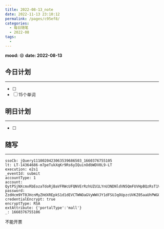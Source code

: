 ```yaml
---
title: 2022-08-13_note
date: 2022-11-13 23:10:12
permalink: /pages/c95ef8/
categories:
  - 每日随笔
  - 2022-08
tags:
  - 
---
```

**mood:** :smile:  									**date: 2022-08-13**  

## 今日计划  
------
- [ ]  
- [ ]  15个单词
## 明日计划  
------
- [ ]  
## 随写 
------

```
ssoCb: jQuery1110020423063539686503_1660376755105
lt: LT-14364686-m7peTukXqKr9Rs6yIQuinOdbWDV0L9-LT
execution: e2s1
_eventId: submit
accountType: 1
account: QytPSjNXcmxRbEozaTdoRjBaVFRWcUFQNVErRzhUZU1LYnU3NDNldVN5QmFUVHpBQzRsT1VVQWR5Z245OWcvY3gxN0JDK0s3Si9ySmdRWmhBNzNVRHB2NjdTdmcyNHdBZS9mdjY4UytHSjU2YnpYN0JXNmcyRGdRMUFZOXFBdHBia3RhU1cxbVdtanJuQUkwUmdNellzYmV3bURtWlB3ejAvYXJXdUZlQ1VNPQ==
password: ZzdHcm9YT0JHcnMyZHdXREpkS1d1dEVCTWNOaGVyWWVJY1dFSUJqOUpzcUVKZ05aaUhPWGQ4T3dqZ05KWTJEU3F2RVpGSDFCUXlITktlcXJVdVlKaDM1RTduR2VycU83RUs5VVR2VlNPUkg0bjlXVVNlbmM2ZThVTE01eWUxZmM3eTc0QXQyV2gya2M2OFh5bWpxU0dBbS8wRUxCeGFhcmRENlpiek9jQXZ3PQ==
credentialEncrypt: true
encryptType: RSA
extAttribute: {'portalType':'mall'}
_: 1660376755106
```





不能开票

